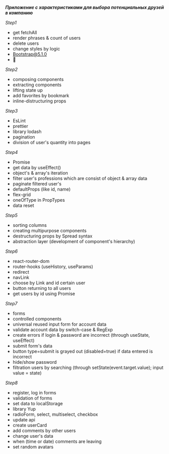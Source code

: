 **_Приложение с характеристиками для выбора потенциальных друзей в компанию_**

_Step1_

- get fetchAll
- render phrases & count of users
- delete users
- change styles by logic
- Bootstrap@5.1.0
- 📝

_Step2_

- composing components
- extracting components
- lifting state up
- add favorites by bookmark
- inline-distructuring props

_Step3_

- EsLint
- prettier
- library lodash
- pagination
- division of user's quantity into pages

_Step4_

- Promise
- get data by useEffect()
- object's & array's iteration
- filter user's professions which are consist of object & array data
- paginate filtered user's
- defaultProps (like id, name)
- flex-grid
- oneOfType in PropTypes
- data reset

_Step5_

- sorting columns
- creating multipurpose components
- destructuring props by Spread syntax
- abstraction layer (development of component's hierarchy)

_Step6_

- react-router-dom
- router-hooks (useHistory, useParams)
- redirect
- navLink
- choose by Link and id certain user
- button returning to all users
- get users by id using Promise

_Step7_

- forms
- controlled components
- universal reused input form for account data
- validate account data by switch-case & RegExp
- create errors if login & password are incorrect (through useState, useEffect)
- submit form's data
- button type=submit is grayed out (disabled=true) if data entered is incorrect 
- hide/show password
- filtration users by searching (through setState(event.target.value); input value = state)

_Step8_

- register, log in forms
- validation of forms
- set data to localStorage
- library Yup
- radioForm, select, multiselect, checkbox
- update api
- create userCard
- add comments by other users
- change user's data
- when (time or date) comments are leaving
- set random avatars
